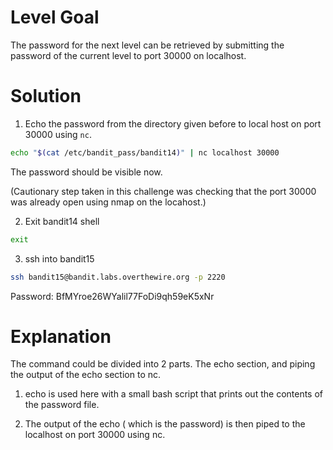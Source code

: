 # Level Goal

The password for the next level can be retrieved by submitting the password of the current level to port 30000 on localhost.

# Solution

1. Echo the password from the directory given before to local host on port 30000 using ```nc```.
```Bash
echo "$(cat /etc/bandit_pass/bandit14)" | nc localhost 30000
```
The password should be visible now.

(Cautionary step taken in this challenge was checking that the port 30000 was  already open using nmap on the locahost.)

2. Exit bandit14 shell
```Bash
exit
```

3. ssh into bandit15
```Bash
ssh bandit15@bandit.labs.overthewire.org -p 2220
```

Password: BfMYroe26WYalil77FoDi9qh59eK5xNr

# Explanation

The command could be divided into 2 parts. The echo section, and piping the output of the echo section to nc.

1. echo is used here with a small bash script that prints out the contents of the password file.

2. The output of the echo ( which is the password) is then piped to the localhost on port 30000 using nc.



